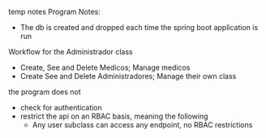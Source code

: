 temp notes 
Program Notes:
- The db is created and dropped each time the spring boot application is run


Workflow for the Administrador class
- Create, See and Delete Medicos; Manage medicos
- Create See and Delete Administradores; Manage their own class

the program does not 
- check for authentication
- restrict the api on an RBAC basis, meaning the following 
  - Any user subclass can access any endpoint, no RBAC restrictions